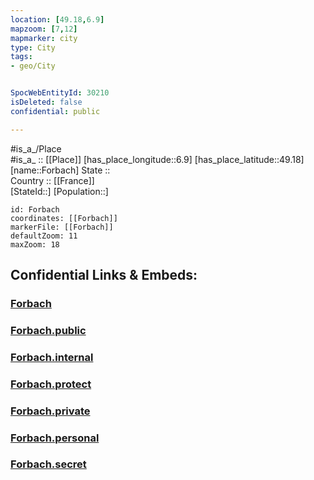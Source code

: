 ```yaml
---
location: [49.18,6.9] 
mapzoom: [7,12] 
mapmarker: city 
type: City
tags:
- geo/City


SpocWebEntityId: 30210
isDeleted: false
confidential: public

---
```

#is_a_/Place  
#is_a_ :: [[Place]] 
[has_place_longitude::6.9] 
[has_place_latitude::49.18] 
[name::Forbach] 
State ::  
Country :: [[France]]  
[StateId::] 
[Population::] 



```leaflet
id: Forbach
coordinates: [[Forbach]] 
markerFile: [[Forbach]] 
defaultZoom: 11 
maxZoom: 18
```


## Confidential Links & Embeds: 

### [Forbach](/_Standards/Earth/Continent/Europe/Europe~West/France/regions~France/Grand_Est/departments~Grand_Est/Moselle/communes~Moselle/Forbach/cities~Forbach/Forbach.md) 

### [Forbach.public](/_public/Earth/Continent/Europe/Europe~West/France/regions~France/Grand_Est/departments~Grand_Est/Moselle/communes~Moselle/Forbach/cities~Forbach/Forbach.public.md) 

### [Forbach.internal](/_internal/Earth/Continent/Europe/Europe~West/France/regions~France/Grand_Est/departments~Grand_Est/Moselle/communes~Moselle/Forbach/cities~Forbach/Forbach.internal.md) 

### [Forbach.protect](/_protect/Earth/Continent/Europe/Europe~West/France/regions~France/Grand_Est/departments~Grand_Est/Moselle/communes~Moselle/Forbach/cities~Forbach/Forbach.protect.md) 

### [Forbach.private](/_private/Earth/Continent/Europe/Europe~West/France/regions~France/Grand_Est/departments~Grand_Est/Moselle/communes~Moselle/Forbach/cities~Forbach/Forbach.private.md) 

### [Forbach.personal](/_personal/Earth/Continent/Europe/Europe~West/France/regions~France/Grand_Est/departments~Grand_Est/Moselle/communes~Moselle/Forbach/cities~Forbach/Forbach.personal.md) 

### [Forbach.secret](/_secret/Earth/Continent/Europe/Europe~West/France/regions~France/Grand_Est/departments~Grand_Est/Moselle/communes~Moselle/Forbach/cities~Forbach/Forbach.secret.md)

